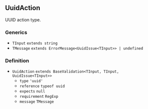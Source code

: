 UuidAction
----------

UUID action type.

### Generics

*   `TInput` `extends string`
*   `TMessage` `extends ErrorMessage<UuidIssue<TInput>> | undefined`

### Definition

*   `UuidAction` `extends BaseValidation<TInput, TInput, UuidIssue<TInput>>`
    *   `type` `'uuid'`
    *   `reference` `typeof uuid`
    *   `expects` `null`
    *   `requirement` `RegExp`
    *   `message` `TMessage`